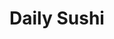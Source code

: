 ---
layout: place
title: "Daily Sushi"
permalink: /maryland/parkville/daily-sushi.html
stateAbbr: MD
stateName: Maryland
cityName: Parkville
place_id: ChIJKd9c-SoPyIkR80Uqx6xgte0
photos:
  - name: >-
      places/ChIJKd9c-SoPyIkR80Uqx6xgte0/photos/AeeoHcJAtlsvc1cM1X629KT2_qVb5EWKh2qIpGjEGIo9-1elesK-jFmAne_KAamWVyT6MdlqhWmltnl12xKuERuk-40nVPUlynEsXu8MnDSIAlkAccdA3HJ3nDIdsD-v7rRb5PiQxR04uewNwUMtaRsIkRWlBfB3qsM1ONgawWZwmXRArAm6EdV2lZ5vqszVpIXzyR0vCikHYP-tKEJf9S-P27Zj39nhDbEBsFYYVB45eqoHBRM8FUjWANO3Be80dqEqqv8Ai3qj-a-Bj0FYwZ1teOP64VBAVjf5fI7Ripb8TITFBqcoj-BpNfw3YZWnNlnbcTEsguCg0ClSKIZFtVgCTgXmKJnyG2q2Fm9BnKW8cUOFrGEUbZCenhhvoMxxwEDr5V4pMylkFgT29_FNW1RnFFD8ayn-YVmCE5yWODj00QZNpcKh
    widthPx: 3024
    heightPx: 4032
    authorAttributions:
      - displayName: Lexy McCauley
        uri: https://maps.google.com/maps/contrib/115834266707981532545
        photoUri: >-
          https://lh3.googleusercontent.com/a-/ALV-UjXygA99kgcCZHC2hL5IrPLvW_ws3IHsZrcGtU2jSGA5PW3jPekZnw=s100-p-k-no-mo
    flagContentUri: >-
      https://www.google.com/local/imagery/report/?cb_client=maps_api_places.places_api&image_key=!1e10!2sCIHM0ogKEICAgIDvi834jAE&hl=en-US
    googleMapsUri: >-
      https://www.google.com/maps/place//data=!3m4!1e2!3m2!1sCIHM0ogKEICAgIDvi834jAE!2e10!4m2!3m1!1s0x89c80f2af95cdf29:0xedb560acc72a45f3
  - name: >-
      places/ChIJKd9c-SoPyIkR80Uqx6xgte0/photos/AeeoHcIJzEbs9yEgxrdJDe0Wa29i9njJpUUnAc-keqSzoS1WCiOc1mT2BNrInFkivwnuu6goc0JouMXloIG0kX2LsyBXj1l_tNNc2657du85skjy26SIGlsZtxGHaP90eKVNc7kcrOmsJHqdrOrYl1g09SDqvA0SjiR0V6oSBHBWKh-i3uaB4Pt0dlF_WLzchQNBfIbt2DCBb1lBI73NIQA2QhQBGn3L3r7lzEqqXOdCr5MG1b2mALE3iTYWJdGhiMUQf6sqqm6N3d7j-4A5LcxV-i5wKNpCxzBImmFTTCclPxSc4A
    widthPx: 4032
    heightPx: 2266
    authorAttributions:
      - displayName: Daily Sushi
        uri: https://maps.google.com/maps/contrib/104027623222843404626
        photoUri: >-
          https://lh3.googleusercontent.com/a-/ALV-UjWCoPowmHQayij_6VadEw5OSOM6Pi56VnRjzs39u10DncNwjw8=s100-p-k-no-mo
    flagContentUri: >-
      https://www.google.com/local/imagery/report/?cb_client=maps_api_places.places_api&image_key=!1e10!2sAF1QipOCsxGjXRFKww2PGgOLl85bsyGB7WZ536L-TzKI&hl=en-US
    googleMapsUri: >-
      https://www.google.com/maps/place//data=!3m4!1e2!3m2!1sAF1QipOCsxGjXRFKww2PGgOLl85bsyGB7WZ536L-TzKI!2e10!4m2!3m1!1s0x89c80f2af95cdf29:0xedb560acc72a45f3
  - name: >-
      places/ChIJKd9c-SoPyIkR80Uqx6xgte0/photos/AeeoHcJNTSZX01a5SrXehwFIJDocDkcOxcF3rQhEGChnE6e_BVuraKiZ2FPMLusAs23YIODf1l5cJed8CpDlDTGRKB-xq8xjzsQwYiovFZ98orZ96e3jcWAZbIqiXloBg7lQIQXlqCoVmWR2v0QqHCZEqfIdHyApEBJ_3D3BVVFG6aTcN3jESx2WmZXKCyHbuQ0pMIuftkUCn0JD2zPUjgV_TWnKzKu2lHIcTkeW9eRwdXom6VGdrmt8ulHmBBZxtixh5NYMWSJ4SYFp0_bq1tzXaKIa2UsMuBz1Cpdi8WjSdX0QiYO7VAa1S-t1zlUD4aJyduxh70_l0nNpExV6lmx-qQDFW2aV60tNp8oZxNocmVUhYfWmhhh_t7lITnJ6xyhXCWZXWgKdqcrsOumj5A2lx7AtGREMfK7yJ55L9SBNRs8ypTdU
    widthPx: 2992
    heightPx: 2992
    authorAttributions:
      - displayName: M & J Seavers-Reale
        uri: https://maps.google.com/maps/contrib/108127384991487706647
        photoUri: >-
          https://lh3.googleusercontent.com/a/ACg8ocJ0XPdS79hIGicvB8gFEw3hi2AX8phHQ9_rC60WmVExJUioUw=s100-p-k-no-mo
    flagContentUri: >-
      https://www.google.com/local/imagery/report/?cb_client=maps_api_places.places_api&image_key=!1e10!2sCIHM0ogKEICAgIC95_203wE&hl=en-US
    googleMapsUri: >-
      https://www.google.com/maps/place//data=!3m4!1e2!3m2!1sCIHM0ogKEICAgIC95_203wE!2e10!4m2!3m1!1s0x89c80f2af95cdf29:0xedb560acc72a45f3
  - name: >-
      places/ChIJKd9c-SoPyIkR80Uqx6xgte0/photos/AeeoHcIfADC-ooMrl0bf0Af9rjc0GGlu-yKB4rzVDhdjBce_ENGoOURZiSLlImIonsqleb2q_WfeJ6BGvghTX3rOiRRfSzRW9M53YYNhlAVnl-pSKP3xcfguwGgIBdP0209lESN8wFM0NyZEIbpwMyJcimna-XmFHsCSYeEsmwGEPm3UfJHCbkWUBXE92vd4bpcnthyZY6btvdyxNNE2VW6BLqY0yoXPSUy_14EA18LUDtJS_bQZxT60EQFHPcRcNGqIFpGDxVfCDEZAtg51TT_-QI2sRSTFRn0Z_bmHW60XxgZVrMJ-xhSrXzFCHYy_2-lKn7UvP_jMJGm7RA6zDifpCP6YQcxtrsO2kI4Jfhng7ksqU3M9aW5NQ9DIEtOj6O4P3v13oJrGazpeTjQG0peBPPW0lrQ9KzQhaAhvYu0eJQH-h6HR
    widthPx: 4608
    heightPx: 3456
    authorAttributions:
      - displayName: Katherine Stengel
        uri: https://maps.google.com/maps/contrib/111062092204847045421
        photoUri: >-
          https://lh3.googleusercontent.com/a-/ALV-UjWvtM7vWLvfVHZ3jQO9txO-pguLnvgY7qhAjTvZynxG02X3a_N9Qg=s100-p-k-no-mo
    flagContentUri: >-
      https://www.google.com/local/imagery/report/?cb_client=maps_api_places.places_api&image_key=!1e10!2sCIHM0ogKEICAgIDe8pKZ2AE&hl=en-US
    googleMapsUri: >-
      https://www.google.com/maps/place//data=!3m4!1e2!3m2!1sCIHM0ogKEICAgIDe8pKZ2AE!2e10!4m2!3m1!1s0x89c80f2af95cdf29:0xedb560acc72a45f3
  - name: >-
      places/ChIJKd9c-SoPyIkR80Uqx6xgte0/photos/AeeoHcJgLYIXHqPJzChxZw-7jY5hDmpdRfv2ZnIRwHgJt2Q4_eMIDIdzyTPHF7_ZRewDbG6cgBIZZTFLUs1wZTNGQZkgn3JCa6K7MWA5__KGFFyNWWifWZ9AdshAaJuDU2hxLSzm7BZBAWr-I_vkKsM8AGfL2nmmSgajFCFSn2NwiKJqZieMHjTDSSypx2oHtxLgbrjFviTFb23jzOksjF5f0I1H0o_1662bx2h2MmzVT3Pqs1C_LWJm3L0eYyioVno5nCnoiFsGvODkWhV6djpckyKYw1s9Y5Lpv3I3mxDQncdbN0DCWsHfIvLQHC3ScC0nWoBVd0l6pMV3mLkGDYALpcqDW1X34q5Xj1Ihz2CbOpypVCiP45-RZm2GybgZV2CYQXopzOHyq6sNWnDLjMbQ2HDruIioYHWMvBLsZP39ZXwMcBUS
    widthPx: 4032
    heightPx: 3024
    authorAttributions:
      - displayName: Linda C
        uri: https://maps.google.com/maps/contrib/104349344480230039212
        photoUri: >-
          https://lh3.googleusercontent.com/a-/ALV-UjXaD5mDVM0aqWAhZFABi71DIM-tv8Ocva5mAuJBMvWpox8CDbLTvQ=s100-p-k-no-mo
    flagContentUri: >-
      https://www.google.com/local/imagery/report/?cb_client=maps_api_places.places_api&image_key=!1e10!2sCIHM0ogKEICAgIDBre6k7QE&hl=en-US
    googleMapsUri: >-
      https://www.google.com/maps/place//data=!3m4!1e2!3m2!1sCIHM0ogKEICAgIDBre6k7QE!2e10!4m2!3m1!1s0x89c80f2af95cdf29:0xedb560acc72a45f3
  - name: >-
      places/ChIJKd9c-SoPyIkR80Uqx6xgte0/photos/AeeoHcI3tpo5Il7suGuKOOr9zK12dNanTawBmNwfW6ub7o3iSzYN1CBDNvhBobmQlQK04CWYKCTVeMclhxgVX_FKYFX-ydkqQVY_OIRYgp-TacEyBiGctjuUsqPdj36lFkuYKlcB88ccYv1hDyKrinX-R5pxu_Y9v-_GF7rqk89BGsk7sLASjBOBBxEDUG4Vo3kY9m2F1zB5XmuR44gsFjNVwmP2lr23jECeBr2UwVGE0ydbxOmb3GdsacQVwqTutHliRwhbKoMRSUP1ZD5vsfNHhZ-uR7Fra_oGBgYu9rl8dTkAFqN6nnLkeuVV5rrP7oIwvQSXKTr_se2rAxXZTzgku6SrkmQYZYbWzT7v4A2RHEIGZlvHhU-aRrBK6eKtAeSIHWmnpW6_AYobgQKHx6UpS3HthO-z5jib9lYbjSiGuZvvJaX3
    widthPx: 2252
    heightPx: 4000
    authorAttributions:
      - displayName: S Thomas
        uri: https://maps.google.com/maps/contrib/112080905686156072074
        photoUri: >-
          https://lh3.googleusercontent.com/a/ACg8ocLvQfeP3UrPQR6xpQJjWijsqS45p73UCs6IBw9_ciBPm_tPRQ=s100-p-k-no-mo
    flagContentUri: >-
      https://www.google.com/local/imagery/report/?cb_client=maps_api_places.places_api&image_key=!1e10!2sCIHM0ogKEICAgICjh8Xp3gE&hl=en-US
    googleMapsUri: >-
      https://www.google.com/maps/place//data=!3m4!1e2!3m2!1sCIHM0ogKEICAgICjh8Xp3gE!2e10!4m2!3m1!1s0x89c80f2af95cdf29:0xedb560acc72a45f3
  - name: >-
      places/ChIJKd9c-SoPyIkR80Uqx6xgte0/photos/AeeoHcILk78gDMrsBcLQN-TUtiWZYc_Qxgm2raSHsdjprz0K8nlewCwj5kGcUJ9QICWV4qhAbL_KFh8aO5ZyatTvhIsZBonbYDfgjTlTnxqI_xNzGik-1s-yHx2rG4yu8-yvY5l4HbAbwtEbq_VT_RzRnH4o26hHAVRy0WM1ShpYGevIrJluAbgtJi-Ypq5ZPrHOXmdhmFzBQqMFeQLlC6m_IlsHkmzlPGe0usiVlb24klZMGT4k_kGHfohrMpc-CeYGhyUpDmu4VN8G27MBGkAo19AmtPSnEIyaxtEHSAdSWv1QVuuYieNnWSWdJPI-CQhc_CW5zZpyDlsTvIw4IBDK4BnRmRWEjzMz6s45diMoK5sn3qLGn0Rr6I-kdg6sFYQKLVTNOE9_zHxI396jDgx1pKp5yTIhkEg9K1ZAGtG-NDs
    widthPx: 3024
    heightPx: 3024
    authorAttributions:
      - displayName: Mitchell Griff
        uri: https://maps.google.com/maps/contrib/112577865469624252534
        photoUri: >-
          https://lh3.googleusercontent.com/a/ACg8ocKCcFJd4o7Mxojbn97ekPrhdC4odn_cL4bZGZxbcwxoDzVYp4k=s100-p-k-no-mo
    flagContentUri: >-
      https://www.google.com/local/imagery/report/?cb_client=maps_api_places.places_api&image_key=!1e10!2sCIHM0ogKEICAgIDn85qpDA&hl=en-US
    googleMapsUri: >-
      https://www.google.com/maps/place//data=!3m4!1e2!3m2!1sCIHM0ogKEICAgIDn85qpDA!2e10!4m2!3m1!1s0x89c80f2af95cdf29:0xedb560acc72a45f3
  - name: >-
      places/ChIJKd9c-SoPyIkR80Uqx6xgte0/photos/AeeoHcIra7myOyfdlafuZcjSlygcqat6Jv0nxcrM-8XPZB9RZiDM2aD9bkLxux8o5KTKl82P6nSZ366TH0Es_68TeA2b_0hFmKZFGnpmPff4EveEbCdqLa8stXjhX-YT1A9t1KO0tn562lJh159wPdW0-5ZW0ISzCg88nUyZ_ZQzFfFb4dcZ4lp-5zK-Fl4sHH5RL6nZmBSIkNJqdy0vIz3G2gMRjk5m0M9XcAhP9G3ijxey8W6miDh6O1hjlQPMD197Umqon6T0Lzmbpn-JAGydW8Fg-luOvcEd-REX1L-6XY7bJFYYh0svzBP1IvgvrLdkGmfsUc-wBTLyw-IV2iN0vUQ3nZT2pRpa3PTVYaJ3wUeEn5NG8An0HfAIOirCQfU0miLWYthj-VRlyzk2Hka3WUiet-C7njQdGzdG5tO3XjXfuw
    widthPx: 3024
    heightPx: 4032
    authorAttributions:
      - displayName: zhang cheng
        uri: https://maps.google.com/maps/contrib/109127728511249736986
        photoUri: >-
          https://lh3.googleusercontent.com/a/ACg8ocJPV8Cqi2NkAm4-cJ99843RLaTA_8wNVXi6eEiZ8IhX-ORKxw=s100-p-k-no-mo
    flagContentUri: >-
      https://www.google.com/local/imagery/report/?cb_client=maps_api_places.places_api&image_key=!1e10!2sCIHM0ogKEICAgIC4_4GUKw&hl=en-US
    googleMapsUri: >-
      https://www.google.com/maps/place//data=!3m4!1e2!3m2!1sCIHM0ogKEICAgIC4_4GUKw!2e10!4m2!3m1!1s0x89c80f2af95cdf29:0xedb560acc72a45f3
  - name: >-
      places/ChIJKd9c-SoPyIkR80Uqx6xgte0/photos/AeeoHcIoxx3jmHUX-3jBkbYcYeCjb-g9DFG2vh4nOP7-CxY4rnmmujZbMQP6KfdDTCuv18k2Y_wMkQOYARUedOGHNdL5s65HNYS_xFfychuQ5ACFSX9pK-7-IGpmG5Lxxe1IT-ZapV6mEhGWNOzdBOgWjTw8F47VyJv7vNzvaqTRYnfEUmTJYL4ZzahqYCUsRMGNrW2cR5g8xFWT4eUJxQAgKgH28-8eY2bH6S4I6LiZfnqV3D-42u6_M8NRMzGUxJ7GFmOMSzwCEO_mhtLR00pFmQIqB3kM11TQs2O_pf9TNnkvjx0NU9GMxGzT6sY_huSNmVslwtil8fIm3cF8RHzjmPHrhuauGm_sddLZORLQ9qF8sZbavNvOTrLhG9-p_cgnXmZk8NM8dtTIyTCN3tP98cSODg0yGdervMNqtemq5sWsd8A5
    widthPx: 3024
    heightPx: 4032
    authorAttributions:
      - displayName: Zhang Cheng
        uri: https://maps.google.com/maps/contrib/117587928328363851796
        photoUri: >-
          https://lh3.googleusercontent.com/a-/ALV-UjXDH8nZEygVezeh3Ld3EvnlVpITGbrGE5GFSu1yFZoY9qe6UU0=s100-p-k-no-mo
    flagContentUri: >-
      https://www.google.com/local/imagery/report/?cb_client=maps_api_places.places_api&image_key=!1e10!2sCIHM0ogKEICAgIDEi6jh_gE&hl=en-US
    googleMapsUri: >-
      https://www.google.com/maps/place//data=!3m4!1e2!3m2!1sCIHM0ogKEICAgIDEi6jh_gE!2e10!4m2!3m1!1s0x89c80f2af95cdf29:0xedb560acc72a45f3
  - name: >-
      places/ChIJKd9c-SoPyIkR80Uqx6xgte0/photos/AeeoHcIJD6vkPQq9qwhZvBXDmsLXSkV0_nlOIqUTjEAPx7cRPMeqY_gVrlzqmRqNXUn5dIt48UZGY48cfVlQupG33RBbFDlmSVTExOtjblp78bANE4q2Hccrol1zPn8RRMjs_ED1ZcJcHZEGB-ALWOBplkERzC8yRGRC1DWzKOikyWPZkqxdxgNLfdRc_xx_L5dQ_a6Ks0Kjur809Z3H25dO3V_YCYe35U-8L3NeVc64fSEaA3Dj7R4lACsgNJhTUvyqKGNCanN9-MQmvBMEY1U_5X7otZunPsR4aOZBYdowFSZMNYDcwkbYAfpMPqs7G1e1jUbXKe6k4QkzRLLmliup2jkpgqMaWUHe0Hmi5p62JN5c55plOmgN1Xeo3c4FaUF0Aj5rOYTnKnEcWiRjyw4sM17V-8aCh8MXBnDVM8AFaXfOHon4
    widthPx: 2268
    heightPx: 4032
    authorAttributions:
      - displayName: La-Kia Kommeren
        uri: https://maps.google.com/maps/contrib/111012423214006452833
        photoUri: >-
          https://lh3.googleusercontent.com/a-/ALV-UjVMd9USPf2LeR1NmT9Cyj5t4h5XIQCr1vy2j6PKikZUc82A0wsOYg=s100-p-k-no-mo
    flagContentUri: >-
      https://www.google.com/local/imagery/report/?cb_client=maps_api_places.places_api&image_key=!1e10!2sCIHM0ogKEICAgIDE-risjQE&hl=en-US
    googleMapsUri: >-
      https://www.google.com/maps/place//data=!3m4!1e2!3m2!1sCIHM0ogKEICAgIDE-risjQE!2e10!4m2!3m1!1s0x89c80f2af95cdf29:0xedb560acc72a45f3
address: 1842 E Joppa Rd, Parkville, MD 21234, USA
street: 1842 E Joppa Rd
city: Parkville
state: MD
zip: '21234'
country: USA
neighborhood: null
latitude: '39.400524'
longitude: '-76.551439'
accessibility_options:
  wheelchairAccessibleParking: true
  wheelchairAccessibleEntrance: true
  wheelchairAccessibleRestroom: true
  wheelchairAccessibleSeating: true
business_status: OPERATIONAL
name: Daily Sushi
google_maps_links:
  directionsUri: >-
    https://www.google.com/maps/dir//''/data=!4m7!4m6!1m1!4e2!1m2!1m1!1s0x89c80f2af95cdf29:0xedb560acc72a45f3!3e0
  placeUri: https://maps.google.com/?cid=17128703052965627379
  writeAReviewUri: >-
    https://www.google.com/maps/place//data=!4m3!3m2!1s0x89c80f2af95cdf29:0xedb560acc72a45f3!12e1
  reviewsUri: >-
    https://www.google.com/maps/place//data=!4m4!3m3!1s0x89c80f2af95cdf29:0xedb560acc72a45f3!9m1!1b1
  photosUri: >-
    https://www.google.com/maps/place//data=!4m3!3m2!1s0x89c80f2af95cdf29:0xedb560acc72a45f3!10e5
primary_type: Sushi Restaurant
opening_hours:
  regular: null
  current: null
secondary_opening_hours:
  regular:
    weekdayDescriptions: null
    type: null
  current:
    weekdayDescriptions: null
    type: null
phone: (410) 668-7700
price_level: null
price_range: $10 &ndash; $20
rating: '4.5'
rating_count: 356
website: https://www.dailysushiyummy.com/
description: null
reviews:
  - name: >-
      places/ChIJKd9c-SoPyIkR80Uqx6xgte0/reviews/ChZDSUhNMG9nS0VJQ0FnSUR2aTQzX01REAE
    relativePublishTimeDescription: 3 months ago
    rating: 5
    text:
      text: >-
        Love this place! So good and solid prices. Ate in with my mom and we had
        a great time. The sushi was great and the staff were kind.
      languageCode: en
    originalText:
      text: >-
        Love this place! So good and solid prices. Ate in with my mom and we had
        a great time. The sushi was great and the staff were kind.
      languageCode: en
    authorAttribution:
      displayName: Lexy McCauley
      uri: https://www.google.com/maps/contrib/115834266707981532545/reviews
      photoUri: >-
        https://lh3.googleusercontent.com/a-/ALV-UjXygA99kgcCZHC2hL5IrPLvW_ws3IHsZrcGtU2jSGA5PW3jPekZnw=s128-c0x00000000-cc-rp-mo-ba7
    publishTime: '2024-12-24T03:00:45.841129Z'
    flagContentUri: >-
      https://www.google.com/local/review/rap/report?postId=ChZDSUhNMG9nS0VJQ0FnSUR2aTQzX01REAE&d=17924085&t=1
    googleMapsUri: >-
      https://www.google.com/maps/reviews/data=!4m6!14m5!1m4!2m3!1sChZDSUhNMG9nS0VJQ0FnSUR2aTQzX01REAE!2m1!1s0x89c80f2af95cdf29:0xedb560acc72a45f3
  - name: >-
      places/ChIJKd9c-SoPyIkR80Uqx6xgte0/reviews/ChZDSUhNMG9nS0VJQ0FnSURfMDZmbkhnEAE
    relativePublishTimeDescription: 2 months ago
    rating: 2
    text:
      text: >-
        Egg foo young, general tso chicken, teriyaki shrimp and chicken,
        California rolls & shrimp egg roll was my order. The nastiest Asian food
        I have ever had I can’t even finish it. The sushi was extremely bland.
        The shrimp egg rolls were spring rolls. The general tso looks like rat
        tails and had water coming off the lid, the teriyaki is grey. The shrimp
        egg from young tastes old. I can’t believe I wasted my money. I will
        never..ever eat from here again. My stomach bubbling.
      languageCode: en
    originalText:
      text: >-
        Egg foo young, general tso chicken, teriyaki shrimp and chicken,
        California rolls & shrimp egg roll was my order. The nastiest Asian food
        I have ever had I can’t even finish it. The sushi was extremely bland.
        The shrimp egg rolls were spring rolls. The general tso looks like rat
        tails and had water coming off the lid, the teriyaki is grey. The shrimp
        egg from young tastes old. I can’t believe I wasted my money. I will
        never..ever eat from here again. My stomach bubbling.
      languageCode: en
    authorAttribution:
      displayName: breanna jennings
      uri: https://www.google.com/maps/contrib/107332104537885356579/reviews
      photoUri: >-
        https://lh3.googleusercontent.com/a-/ALV-UjX5beuFEri_aToLpZ-hq_h1rWIaqYN72cczeEw0zimhJ8jYRww=s128-c0x00000000-cc-rp-mo-ba2
    publishTime: '2025-01-26T23:24:51.250977Z'
    flagContentUri: >-
      https://www.google.com/local/review/rap/report?postId=ChZDSUhNMG9nS0VJQ0FnSURfMDZmbkhnEAE&d=17924085&t=1
    googleMapsUri: >-
      https://www.google.com/maps/reviews/data=!4m6!14m5!1m4!2m3!1sChZDSUhNMG9nS0VJQ0FnSURfMDZmbkhnEAE!2m1!1s0x89c80f2af95cdf29:0xedb560acc72a45f3
  - name: >-
      places/ChIJKd9c-SoPyIkR80Uqx6xgte0/reviews/ChdDSUhNMG9nS0VJQ0FnSUNqaDhYcHJnRRAB
    relativePublishTimeDescription: 11 months ago
    rating: 5
    text:
      text: >-
        Food was outstanding & fresh. The woman taking orders was great. She
        gave us so many good recommendations.


        Dine in experience waa quiet not too much too it. Not a lively
        environment at all. But over all good.


        Would recommend for good food & sushi.
      languageCode: en
    originalText:
      text: >-
        Food was outstanding & fresh. The woman taking orders was great. She
        gave us so many good recommendations.


        Dine in experience waa quiet not too much too it. Not a lively
        environment at all. But over all good.


        Would recommend for good food & sushi.
      languageCode: en
    authorAttribution:
      displayName: S Thomas
      uri: https://www.google.com/maps/contrib/112080905686156072074/reviews
      photoUri: >-
        https://lh3.googleusercontent.com/a/ACg8ocLvQfeP3UrPQR6xpQJjWijsqS45p73UCs6IBw9_ciBPm_tPRQ=s128-c0x00000000-cc-rp-mo-ba4
    publishTime: '2024-04-26T11:57:38.914164Z'
    flagContentUri: >-
      https://www.google.com/local/review/rap/report?postId=ChdDSUhNMG9nS0VJQ0FnSUNqaDhYcHJnRRAB&d=17924085&t=1
    googleMapsUri: >-
      https://www.google.com/maps/reviews/data=!4m6!14m5!1m4!2m3!1sChdDSUhNMG9nS0VJQ0FnSUNqaDhYcHJnRRAB!2m1!1s0x89c80f2af95cdf29:0xedb560acc72a45f3
  - name: >-
      places/ChIJKd9c-SoPyIkR80Uqx6xgte0/reviews/ChZDSUhNMG9nS0VJQ0FnSURuc19mWmRREAE
    relativePublishTimeDescription: 6 months ago
    rating: 5
    text:
      text: >-
        Food: I ordered the AYCE sushi option and I couldn't be happier. I
        absolutely got my money's worth and I loved every single thing they
        brought out. And they don't skimp on portions. The edamame appetizer I
        got was sizable and each sushi order was full size.


        Concerning what actually comes with the AYCE order, I attached a picture
        of the AYCE menu. It includes appetixers soups, and desserts in addition
        to the sushi.


        Service: All staff members were excellent. The woman running the front
        was very friendly and was happy to field questions or offer
        recommendations. The gentlemen making the sushi are very good at what
        they do. Each dish was beautiful and delicious.


        Atmosphere: everything in the seating area is clean and organized. The
        only complaint one may have is that the order desk has a lot of stacjs
        of takeout containers, sauce packets, etc. But I don't see that as being
        an issue at all.


        This is the best sushi I've ever had for an excellent price. I will be
        coming back.
      languageCode: en
    originalText:
      text: >-
        Food: I ordered the AYCE sushi option and I couldn't be happier. I
        absolutely got my money's worth and I loved every single thing they
        brought out. And they don't skimp on portions. The edamame appetizer I
        got was sizable and each sushi order was full size.


        Concerning what actually comes with the AYCE order, I attached a picture
        of the AYCE menu. It includes appetixers soups, and desserts in addition
        to the sushi.


        Service: All staff members were excellent. The woman running the front
        was very friendly and was happy to field questions or offer
        recommendations. The gentlemen making the sushi are very good at what
        they do. Each dish was beautiful and delicious.


        Atmosphere: everything in the seating area is clean and organized. The
        only complaint one may have is that the order desk has a lot of stacjs
        of takeout containers, sauce packets, etc. But I don't see that as being
        an issue at all.


        This is the best sushi I've ever had for an excellent price. I will be
        coming back.
      languageCode: en
    authorAttribution:
      displayName: Mitchell Griff
      uri: https://www.google.com/maps/contrib/112577865469624252534/reviews
      photoUri: >-
        https://lh3.googleusercontent.com/a/ACg8ocKCcFJd4o7Mxojbn97ekPrhdC4odn_cL4bZGZxbcwxoDzVYp4k=s128-c0x00000000-cc-rp-mo
    publishTime: '2024-10-09T22:05:05.748713Z'
    flagContentUri: >-
      https://www.google.com/local/review/rap/report?postId=ChZDSUhNMG9nS0VJQ0FnSURuc19mWmRREAE&d=17924085&t=1
    googleMapsUri: >-
      https://www.google.com/maps/reviews/data=!4m6!14m5!1m4!2m3!1sChZDSUhNMG9nS0VJQ0FnSURuc19mWmRREAE!2m1!1s0x89c80f2af95cdf29:0xedb560acc72a45f3
  - name: >-
      places/ChIJKd9c-SoPyIkR80Uqx6xgte0/reviews/ChdDSUhNMG9nS0VJQ0FnTURnOWZ1UjVBRRAB
    relativePublishTimeDescription: a month ago
    rating: 4
    text:
      text: >-
        Always good sushi at reasonable prices, especially the all you can eat
        option. I ha e had some of the Chinese food options too. Generally very
        good, but the dumplings leave something to be desired.


        There was a fire next door recently which is leaving a lingering, acrid
        odor, which is why I dinged the atmosphere rating. I rate them a 8 out
        of ten overall and will be going back. You should too.
      languageCode: en
    originalText:
      text: >-
        Always good sushi at reasonable prices, especially the all you can eat
        option. I ha e had some of the Chinese food options too. Generally very
        good, but the dumplings leave something to be desired.


        There was a fire next door recently which is leaving a lingering, acrid
        odor, which is why I dinged the atmosphere rating. I rate them a 8 out
        of ten overall and will be going back. You should too.
      languageCode: en
    authorAttribution:
      displayName: Ben Jammin
      uri: https://www.google.com/maps/contrib/112481320557259958005/reviews
      photoUri: >-
        https://lh3.googleusercontent.com/a/ACg8ocIqlOS5NMr75-X2lOgmUnxldci_NfEC9C6qMeX96T06RBXyNQ=s128-c0x00000000-cc-rp-mo-ba5
    publishTime: '2025-03-07T18:06:43.609062Z'
    flagContentUri: >-
      https://www.google.com/local/review/rap/report?postId=ChdDSUhNMG9nS0VJQ0FnTURnOWZ1UjVBRRAB&d=17924085&t=1
    googleMapsUri: >-
      https://www.google.com/maps/reviews/data=!4m6!14m5!1m4!2m3!1sChdDSUhNMG9nS0VJQ0FnTURnOWZ1UjVBRRAB!2m1!1s0x89c80f2af95cdf29:0xedb560acc72a45f3
parking_options:
  freeParkingLot: true
  freeStreetParking: true
  valetParking: false
payment_options:
  acceptsCreditCards: true
  acceptsDebitCards: true
  acceptsCashOnly: false
  acceptsNfc: true
allow_dogs: null
curbside_pickup: null
delivery: true
dine_in: true
good_for_children: true
good_for_groups: null
good_for_sports: false
live_music: false
menu_for_children: true
outdoor_seating: false
reservable: true
restroom: true
serves_beer: false
serves_breakfast: null
serves_brunch: null
serves_cocktails: false
serves_coffee: false
serves_dinner: true
serves_dessert: true
serves_lunch: true
serves_vegetarian_food: true
serves_wine: false
takeout: true

---